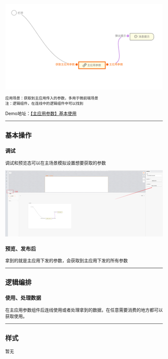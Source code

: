 ![Alt text](img/image.png)

```
应用场景：获取到主应用传入的参数，多用于微前端场景
注：逻辑组件，在连线中的逻辑组件中可以找到
```

Demo地址：[【主应用参数】基本使用](https://my.mybricks.world/mybricks-pc-page/index.html?id=471077490954309)

----

## 基本操作
### 调试
调试和预览态可以在主场景模拟设置想要获取的参数

![Alt text](img/image-1.png)

### 预览、发布后
拿到的就是主应用下发的参数，会获取到主应用下发的所有参数

----
## 逻辑编排
### 使用、处理数据

在主应用参数组件后连线使用或者处理拿到的数据，在任意需要消费的地方都可以获取使用。

----

## 样式
暂无